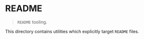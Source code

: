 <!--

@license Apache-2.0

Copyright (c) 2018 The Stdlib Authors.

Licensed under the Apache License, Version 2.0 (the "License");
you may not use this file except in compliance with the License.
You may obtain a copy of the License at

   http://www.apache.org/licenses/LICENSE-2.0

Unless required by applicable law or agreed to in writing, software
distributed under the License is distributed on an "AS IS" BASIS,
WITHOUT WARRANTIES OR CONDITIONS OF ANY KIND, either express or implied.
See the License for the specific language governing permissions and
limitations under the License.

-->

# README

> `README` tooling.

<!-- Section to include introductory text. Make sure to keep an empty line after the intro `section` element and another before the `/section` close. -->

<section class="intro">

This directory contains utilities which explicitly target `README` files.

</section>

<!-- /.intro -->

<!-- Section for all links. Make sure to keep an empty line after the `section` element and another before the `/section` close. -->

<section class="links">

</section>

<!-- /.links -->
